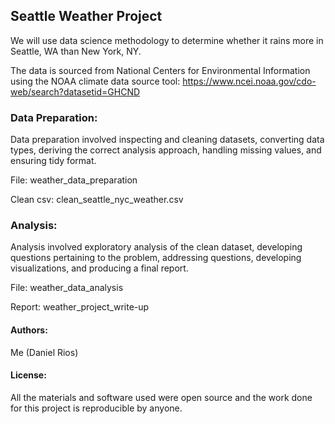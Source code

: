 ## Seattle Weather Project

We will use data science methodology to determine whether it rains more in Seattle, WA than New York, NY. 

The data is sourced from National Centers for Environmental Information using the NOAA climate data source tool: https://www.ncei.noaa.gov/cdo-web/search?datasetid=GHCND


### Data Preparation: 
Data preparation involved inspecting and cleaning datasets, converting data types, deriving the correct analysis approach, handling missing values, and ensuring tidy format.

File: weather_data_preparation

Clean csv: clean_seattle_nyc_weather.csv

### Analysis:
Analysis involved exploratory analysis of the clean dataset, developing questions pertaining to the problem, addressing questions, developing visualizations, and producing a final report.

File: weather_data_analysis

Report: weather_project_write-up

#### Authors:
Me (Daniel Rios)

#### License:
All the materials and software used were open source and the work done for this project is reproducible by anyone.
